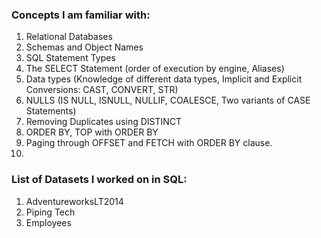 ### Concepts I am familiar with:
1. Relational Databases
2. Schemas and Object Names
3. SQL Statement Types
4. The SELECT Statement (order of execution by engine, Aliases)
5. Data types (Knowledge of different data types, Implicit and Explicit Conversions: CAST, CONVERT, STR)
6. NULLS (IS NULL, ISNULL, NULLIF, COALESCE, Two variants of CASE Statements)
7. Removing Duplicates using DISTINCT
8. ORDER BY, TOP with ORDER BY
9. Paging through OFFSET and FETCH with ORDER BY clause.
10. 

### List of Datasets I worked on in SQL:

1. AdventureworksLT2014
2. Piping Tech
3. Employees 

